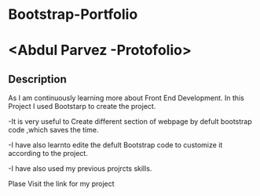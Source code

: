 # Bootstrap-Portfolio
# <Abdul Parvez -Protofolio>

## Description

As I am continuously learning more about Front End Development.
In this Project I used Bootstarp to create the project.
 
 -It is very useful to Create different section of webpage by defult bootstrap code ,which saves the time.
 
 -I have also learnto  edite the defult  Bootstrap code to customize it according to the project.

 -I have also used my previous projrcts skills. 

Plase Visit the link for my project
 

